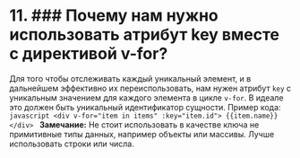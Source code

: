 # 11.  ### Почему нам нужно использовать атрибут key вместе с директивой v-for?

Для того чтобы отслеживать каждый уникальный элемент, и в дальнейшем эффективно их переиспользовать, нам нужен атрибут `key` с уникальным значением для каждого элемента в цикле `v-for`. В идеале это должен быть уникальный идентификатор сущности. Пример кода:
     ```javascript
     <div v-for="item in items" :key="item.id">
       {{item.name}}
     </div>
     ```
     **Замечание:** Не стоит использовать в качестве ключа не примитивные типы данных, например объекты или массивы. Лучше использовать строки или числа.